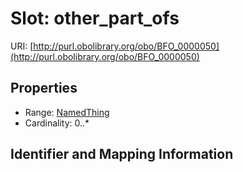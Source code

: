 # Slot: other_part_ofs

URI: [http://purl.obolibrary.org/obo/BFO_0000050](http://purl.obolibrary.org/obo/BFO_0000050)



<!-- no inheritance hierarchy -->


## Properties

 * Range: [NamedThing](NamedThing.md)
 * Cardinality: 0..*



## Identifier and Mapping Information







